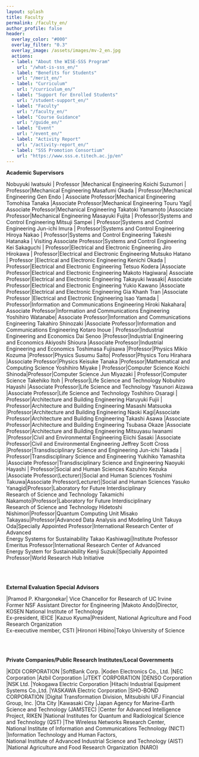 ```yaml
---
layout: splash
title: Faculty
permalink: /faculty_en/
author_profile: false
header:
  overlay_color: "#000"
  overlay_filter: "0.3"
  overlay_image: /assets/images/mv-2_en.jpg
  actions:
  - label: "About the WISE-SSS Program"
    url: "/what-is-sss_en/"
  - label: "Benefits for Students"
    url: "/merit_en/"
  - label: "Curriculum"
    url: "/curriculum_en/"
  - label: "Support for Enrolled Students"
    url: "/student-support_en/"
  - label: "Faculty"
    url: "/faculty_en/"
  - label: "Course Guidance"
    url: "/guide_en/"
  - label: "Event"
    url: "/event_en/"
  - label: "Activity Report"
    url: "/activity-report_en/"
  - label: "SSS Promotion Consortium"
    url: "https://www.sss.e.titech.ac.jp/en"
---
```


**Academic Supervisors**

Nobuyuki Iwatsuki | Professor |Mechanical Engineering
Koichi Suzumori | Professor|Mechanical Engineering
Masafumi Okada | Professor|Mechanical Engineering
Gen Endo | Associate Professor|Mechanical Engineering
Tomohisa Tanaka |Associate Professor|Mechanical Engineering
Touru Yagi| Associate Professor|Mechanical Engineering
Takatoki Yamamoto |Associate Professor|Mechanical Engineering
Masayuki Fujita | Professor|Systems and Control Engineering
Mitsuji Sampei | Professor|Systems and Control Engineering
Jun-ichi Imura | Professor|Systems and Control Engineering
Hiroya Nakao | Professor|Systems and Control Engineering
Takeshi Hatanaka | Visiting Associate Professor|Systems and Control Engineering
Kei Sakaguchi | Professor|Electrical and Electronic Engineering
Jiro Hirokawa | Professor|Electrical and Electronic Engineering
Mutsuko Hatano | Professor |Electrical and Electronic Engineering
Kenichi Okada | Professor|Electrical and Electronic Engineering
Tetsuo Kodera |Associate Professor|Electrical and Electronic Engineering
Makoto Hagiwara| Associate Professor|Electrical and Electronic Engineering
Takayuki Iwasaki| Associate Professor|Electrical and Electronic Engineering
Yukio Kawano |Associate Professor|Electrical and Electronic Engineering
Gia Khanh Tran |Associate Professor |Electrical and Electronic Engineering
Isao Yamada | Professor|Information and Communications Engineering
Hiroki Nakahara| Associate Professor|Information and Communications Engineering
Yoshihiro Watanabe| Associate Professor|Information and Communications Engineering
Takahiro Shinozaki |Associate Professor|Information and Communications Engineering
Kotaro Inoue | Professor|Industrial Engineering and Economics
Dai Senoo |Professor|Industrial Engineering and Economics
Akiyoshi Shioura |Associate Professor|Industrial Engineering and Economics
Toshimasa Fujisawa |Professor|Physics
Mikio Kozuma |Professor|Physics
Susumu Saito| Professor|Physics
Toru Hirahara |Associate Professor|Physics
Keisuke Tanaka |Professor|Mathematical and Computing Science
Yoshihiro Miyake | Professor|Computer Science
Koichi Shinoda|Professor|Computer Science
Jun Miyazaki | Professor|Computer Science
Takehiko Itoh | Professor|Life Science and Technology
Nobuhiro Hayashi |Associate Professor|Life Science and Technology
Yasunori Aizawa |Associate Professor|Life Science and Technology
Toshihiro Osaragi | Professor|Architecture and Building Engineering
Haruyuki Fujii | Professor|Architecture and Building Engineering
Masashi Matsuoka |Professor|Architecture and Building Engineering
Naoki Kagi|Associate Professor|Architecture and Building Engineering
Takashi Asawa |Associate Professor|Architecture and Building Engineering
Tsubasa Okaze |Associate Professor|Architecture and Building Engineering
Mitsuyasu Iwanami |Professor|Civil and Environmental Engineering
Eiichi Sasaki |Associate Professor|Civil and Environmental Engineering
Jeffrey Scott Cross |Professor|Transdisciplinary Science and Engineering
Jun-ichi Takada | Professor|Transdisciplinary Science and Engineering
Yukihiko Yamashita |Associate Professor|Transdisciplinary Science and Engineering
Naoyuki Hayashi | Professor|Social and Human Sciences
Kazuhiro Kezuka |Associate Professor(Lecturer)|Social and Human Sciences
Yoshimi Takuwa|Associate Professor(Lecturer)|Social and Human Sciences
Yasuko Yanagid|Professor|Laboratory for Future Interdisciplinary <br>Research of Science and Technology
Takamichi Nakamoto|Professor|Laboratory for Future Interdisciplinary <br>Research of Science and Technology
Hidetoshi Nishimori|Professor|Quantum Computing Unit
Misako Takayasu|Professor|Advanced Data Analysis and Modeling Unit
Takuya Oda|Specially Appointed Professor|International Research Center of Advanced<br> Energy Systems for Sustainability
Takao Kashiwagi|Institute Professor<br>Emeritus Professor|International Research Center of Advanced <br>Energy System for Sustainability
Kenji Suzuki|Specially Appointed Professor|World Research Hub Initiative

<br><br>

**External Evaluation Special Advisors**

|Pramod P. Khargonekar| Vice Chancellor for Research of UC Irvine <br>Former NSF Assistant Director for Engineering
|Makoto Ando|Director, KOSEN National Institute of Technology<br>Ex-president, IEICE
|Kazuo Kyuma|President, National Agriculture and Food Research Organization<br>Ex-executive member, CSTI
|Hironori Hibino|Tokyo University of Science

<br><br>

**Private Companies/Public Research Institutes/Local Governments**

|KDDI CORPORATION
|SoftBank Corp.
|Koden Electronics Co., Ltd.
|NEC Corporation
|Azbil Corporation
|JTEKT CORPORATION
|DENSO Corporation
|NSK Ltd.
|Yokogawa Electric Corporation
|Hitachi Industrial Equipment Systems Co.,Ltd.
|YASKAWA Electric Corporation
|SHO-BOND CORPORATION
|Digital Transformation Division, Mitsubishi UFJ Financial Group, Inc.
|Ota City
|Kawasaki City
|Japan Agency for Marine-Earth Science and Technology (JAMSTEC)
|Center for Advanced Intelligence Project, RIKEN
|National Institutes for Quantum and Radiological Science and Technology (QST)
|The Wireless Networks Research Center,<br>National Institute of Information and Communications Technology (NICT)
|Information Technology and Human Factors,<br>National Institute of Advanced Industrial Science and Technology (AIST)
|National Agriculture and Food Research Organization (NARO)
